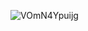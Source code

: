 ![VOmN4Ypuijg](https://user-images.githubusercontent.com/71346811/97362365-f7c39480-18b1-11eb-8994-9b4935d4568d.jpg)
